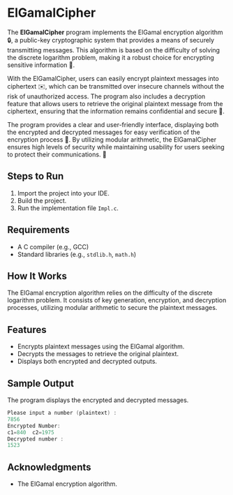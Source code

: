 # ElGamalCipher

The **ElGamalCipher** program implements the ElGamal encryption algorithm 🔒, a public-key cryptographic system that provides a means of securely transmitting messages. This algorithm is based on the difficulty of solving the discrete logarithm problem, making it a robust choice for encrypting sensitive information 🔐.

With the ElGamalCipher, users can easily encrypt plaintext messages into ciphertext ✉️, which can be transmitted over insecure channels without the risk of unauthorized access. The program also includes a decryption feature that allows users to retrieve the original plaintext message from the ciphertext, ensuring that the information remains confidential and secure 🔑.

The program provides a clear and user-friendly interface, displaying both the encrypted and decrypted messages for easy verification of the encryption process 📜. By utilizing modular arithmetic, the ElGamalCipher ensures high levels of security while maintaining usability for users seeking to protect their communications. 🌟


## Steps to Run

1. Import the project into your IDE.
2. Build the project.
3. Run the implementation file `Impl.c`.

## Requirements

- A C compiler (e.g., GCC)
- Standard libraries (e.g., `stdlib.h`, `math.h`)

## How It Works

The ElGamal encryption algorithm relies on the difficulty of the discrete logarithm problem. It consists of key generation, encryption, and decryption processes, utilizing modular arithmetic to secure the plaintext messages.

## Features

- Encrypts plaintext messages using the ElGamal algorithm.
- Decrypts the messages to retrieve the original plaintext.
- Displays both encrypted and decrypted outputs.

## Sample Output

The program displays the encrypted and decrypted messages.
```cpp
Please input a number (plaintext) :
7856
Encrypted Number:
c1=840  c2=1975
Decrypted number :
1523
```

## Acknowledgments

- The ElGamal encryption algorithm.

